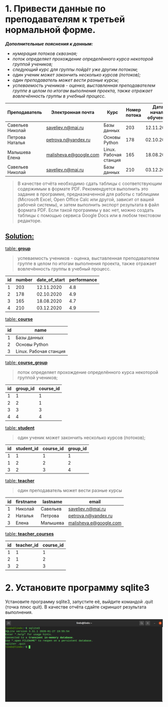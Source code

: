 # 1. Привести данные по преподавателям к третьей нормальной форме.

_**Дополнительные пояснения к данным:**_

- _нумерация потоков сквозная;_
- _поток определяет прохождение определённого курса некоторой группой учеников;_
- _следующий курс для группы пойдёт уже другим потоком;_
- _один ученик может закончить несколько курсов (потоков);_
- _один преподаватель может вести разные курсы;_
- _успеваемость учеников - оценка, выставленная преподавателем группе в целом по итогам выполнения проекта, также отражает вовлечённость группы в учебный процесс._

| **Преподаватель** | **Электронная почта**    | **Курс**               | **Номер потока** | **Дата начала обучения** | **Количество учеников** | **Успеваемость** **учеников** |
| ----------------- | ------------------------ | ---------------------- | ---------------- | ------------------------ | ----------------------- | ----------------------------- |
| Савельев Николай  | <saveliev.n@mai.ru>      | Базы данных            | 203              | 12.11.2020               | 35                      | 4.8                           |
| Петрова Наталья   | <petrova.n@yandex.ru>    | Основы Python          | 178              | 02.10.2020               | 37                      | 4.9                           |
| Малышева Елена    | <malisheva.e@google.com> | Linux. Рабочая станция | 165              | 18.08.2020               | 34                      | 4.7                           |
| Савельев Николай  | <saveliev.n@mai.ru>      | Базы данных            | 210              | 03.12.2020               | 34                      | 4.9                           |

> В качестве отчёта необходимо сдать таблицы с соответствующим содержимым в формате PDF. Рекомендуется выполнить это задание в программе, предназначенной для работы с таблицами (Microsoft Excel, Open Office Calc или другой, зависит от вашей рабочей системы), и затем выполнить экспорт результата в файл формата PDF. Если такой программы у вас нет, можно создать таблицы с помощью сервиса Google Docs или в любом текстовом редакторе.

## <u>**Solution:**</u>

<u>table: **group**</u>

> успеваемость учеников - оценка, выставленная преподавателем группе в целом по итогам выполнения проекта, также отражает вовлечённость группы в учебный процесс.

| id   | number | date_of_start | performance |
| ---- | ------ | ------------- | ----------- |
| 1    | 203    | 12.11.2020    | 4.8         |
| 2    | 178    | 02.10.2020    | 4.9         |
| 3    | 165    | 18.08.2020    | 4.7         |
| 4    | 210    | 03.12.2020    | 4.9         |

<u>table: **course**</u>

| id   | name                   |
| ---- | ---------------------- |
| 1    | Базы данных            |
| 2    | Основы Python          |
| 3    | Linux. Рабочая станция |

<u>table: **course_group**</u>

> поток определяет прохождение определённого курса некоторой группой учеников;

| id   | group_id | course_id |
| ---- | -------- | --------- |
| 1    | 1        | 1         |
| 2    | 2        | 1         |
| 3    | 3        | 3         |
| 4    | 4        | 4         |

<u>table: **student**</u>

> один ученик может закончить несколько курсов (потоков);

| id   | student_id | course_id | group_id |
| ---- | ---------- | --------- | -------- |
| 1    | 1          | 1         | 1        |
| 1    | 2          | 2         | 2        |
| 3    | 2          | 3         | 4        |

<u>table: **teacher**</u>

> один преподаватель может вести разные курсы

| id   | firstname | lastname | email                  |
| ---- | --------- | -------- | ---------------------- |
| 1    | Николай   | Савельев | saveliev.n@mai.ru      |
| 2    | Наталья   | Петрова  | petrova.n@yandex.ru    |
| 3    | Елена     | Малышева | malisheva.e@google.com |

<u>table: **teacher_courses**</u>

| id   | teacher_id | course_id |
| ---- | ---------- | --------- |
| 1    | 1          | 1         |
| 2    | 1          | 2         |
| 3    | 2          | 3         |

# 2. Установите программу sqlite3

Установите программу sqlite3, запустите её, выйдите командой .quit (точка плюс quit). В качестве отчёта сдайте скриншот результата выполнения.

![image-20210807034854535](attach/image-20210807034854535.png)









